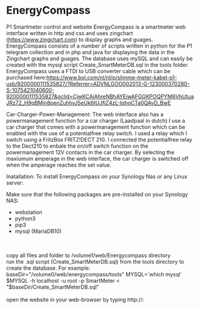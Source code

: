 # EnergyCompass
P1 Smartmeter control and website
EnergyCompass is a smartmeter web interface written in http and css and uses zingchart (https://www.zingchart.com) to display graphs and guages.
EnergyCompass consists of a number of scripts written in python for the P1 telegram collection and in php and java for displaying the data in the
Zingchart graphs and guages. 
The database uses mySQL and can easily be created with the mysql script Create_SmartMeterDB.sql in the tools folder.
EnergyCompass uses a FTDI to USB converter cable which can be purchased here:https://www.bol.com/nl/nl/p/slimme-meter-kabel-p1-usb/9200000111535827/?Referrer=ADVNLGOO002013-G-123000370280-S-1075421040600-9200000111535827&gclid=CjwKCAiAhreNBhAYEiwAFGGKPOQPYM6VhUtuaJRz72_H9qBMjn8penZuhhvJ5eUk6tUJfjZ4zL-IqhoCTa0QAvD_BwE

Car-Charger-Power-Management:
The web interface also has a powermanagement function for a car charger (Laadpaal in dutch) I use a car charger that comes with a powermanagement
function which can be enabled with the use of a potentialfree relay switch. I used a relay which I switch using a FritzBox FRITZ!DECT 210.
I connected the potentialfree relay to the Dect210 to enbale the on/off switch function on the powermanagement 12V contacts in the car charger.
By selecting the maxiumum amperage in the web interface, the car charger is switched off when the amperage reaches the set value.

Inatallation:
To install EnergyCompass on your Synology Nas or any Linux server:

Make sure that the following packages are pre-installed on your Synology NAS:
- webstation
- python3
- pip3
- mysql (MariaDB10)
<br>
<br>
copy all files and folder to /volume1/web/Energycompass directory
<br>
run the .sql script (Create_SmartMeterDB.sql) from the tools directory to create the database.
For example:
baseDir="/volume0/web/energycompass/tools"
MYSQL=`which mysql`
$MYSQL -h localhost -u root -p SmartMeter < "$baseDir/Create_SmartMeterDB.sql"
<br>
<br>
open the website in your web-browser by typing http://<ip-adress>:<portnumber of webserver>
